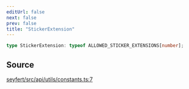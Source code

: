 ```yaml
---
editUrl: false
next: false
prev: false
title: "StickerExtension"
---
```


```ts
type StickerExtension: typeof ALLOWED_STICKER_EXTENSIONS[number];
```

## Source

[seyfert/src/api/utils/constants.ts:7](https://github.com/potoland/potocuit/blob/fe122a1/src/api/utils/constants.ts#L7)
